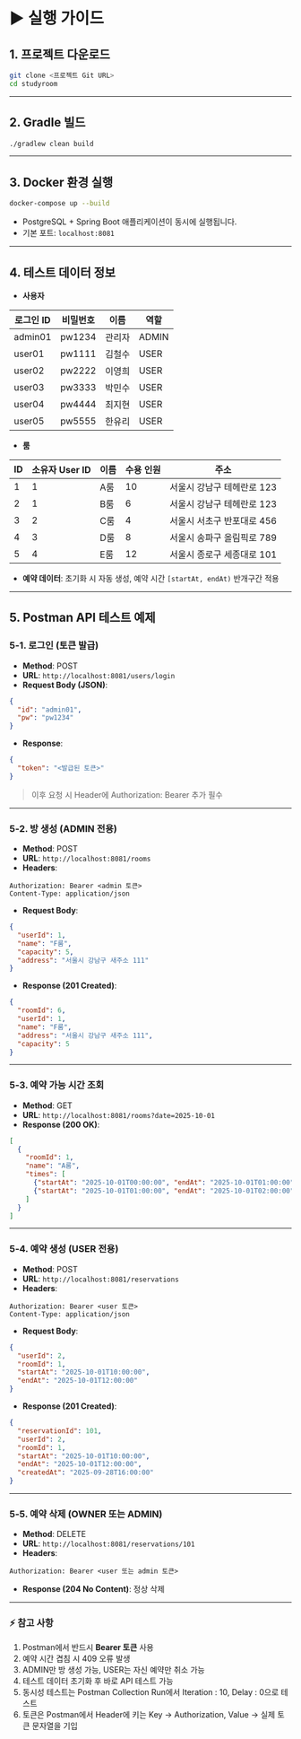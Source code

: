 # ▶️ 실행 가이드

## 1. 프로젝트 다운로드

```bash
git clone <프로젝트 Git URL>
cd studyroom
```

---

## 2. Gradle 빌드

```bash
./gradlew clean build
```

---

## 3. Docker 환경 실행

```bash
docker-compose up --build
```

- PostgreSQL + Spring Boot 애플리케이션이 동시에 실행됩니다.
- 기본 포트: `localhost:8081`

---


## 4. 테스트 데이터 정보
- **사용자**

| 로그인 ID  | 비밀번호   | 이름  | 역할    |
| ------- | ------ | --- | ----- |
| admin01 | pw1234 | 관리자 | ADMIN |
| user01  | pw1111 | 김철수 | USER  |
| user02  | pw2222 | 이영희 | USER  |
| user03  | pw3333 | 박민수 | USER  |
| user04  | pw4444 | 최지현 | USER  |
| user05  | pw5555 | 한유리 | USER  |
- **룸**

| ID | 소유자 User ID | 이름 | 수용 인원 | 주소               |
| -- | ----------- | -- | ----- | ---------------- |
| 1  | 1           | A룸 | 10    | 서울시 강남구 테헤란로 123 |
| 2  | 1           | B룸 | 6     | 서울시 강남구 테헤란로 123 |
| 3  | 2           | C룸 | 4     | 서울시 서초구 반포대로 456 |
| 4  | 3           | D룸 | 8     | 서울시 송파구 올림픽로 789 |
| 5  | 4           | E룸 | 12    | 서울시 종로구 세종대로 101 |

- **예약 데이터**: 초기화 시 자동 생성, 예약 시간 `[startAt, endAt)` 반개구간 적용

---

## 5. Postman API 테스트 예제

### 5-1. 로그인 (토큰 발급)

- **Method**: POST
- **URL**: `http://localhost:8081/users/login`
- **Request Body (JSON)**:

```json
{
  "id": "admin01",
  "pw": "pw1234"
}
```

- **Response**:

```json
{
  "token": "<발급된 토큰>"
}
```

> 이후 요청 시 Header에 Authorization: Bearer <token> 추가 필수
>

---

### 5-2. 방 생성 (ADMIN 전용)

- **Method**: POST
- **URL**: `http://localhost:8081/rooms`
- **Headers**:

```
Authorization: Bearer <admin 토큰>
Content-Type: application/json
```

- **Request Body**:

```json
{
  "userId": 1,
  "name": "F룸",
  "capacity": 5,
  "address": "서울시 강남구 새주소 111"
}
```

- **Response (201 Created)**:

```json
{
  "roomId": 6,
  "userId": 1,
  "name": "F룸",
  "address": "서울시 강남구 새주소 111",
  "capacity": 5
}
```

---

### 5-3. 예약 가능 시간 조회

- **Method**: GET
- **URL**: `http://localhost:8081/rooms?date=2025-10-01`
- **Response (200 OK)**:

```json
[
  {
    "roomId": 1,
    "name": "A룸",
    "times": [
      {"startAt": "2025-10-01T00:00:00", "endAt": "2025-10-01T01:00:00"},
      {"startAt": "2025-10-01T01:00:00", "endAt": "2025-10-01T02:00:00"}
    ]
  }
]
```

---

### 5-4. 예약 생성 (USER 전용)

- **Method**: POST
- **URL**: `http://localhost:8081/reservations`
- **Headers**:

```
Authorization: Bearer <user 토큰>
Content-Type: application/json
```

- **Request Body**:

```json
{
  "userId": 2,
  "roomId": 1,
  "startAt": "2025-10-01T10:00:00",
  "endAt": "2025-10-01T12:00:00"
}
```

- **Response (201 Created)**:

```json
{
  "reservationId": 101,
  "userId": 2,
  "roomId": 1,
  "startAt": "2025-10-01T10:00:00",
  "endAt": "2025-10-01T12:00:00",
  "createdAt": "2025-09-28T16:00:00"
}
```

---

### 5-5. 예약 삭제 (OWNER 또는 ADMIN)

- **Method**: DELETE
- **URL**: `http://localhost:8081/reservations/101`
- **Headers**:

```
Authorization: Bearer <user 또는 admin 토큰>
```

- **Response (204 No Content)**: 정상 삭제

---

### ⚡ 참고 사항

1. Postman에서 반드시 **Bearer 토큰** 사용
2. 예약 시간 겹침 시 409 오류 발생
3. ADMIN만 방 생성 가능, USER는 자신 예약만 취소 가능
4. 테스트 데이터 초기화 후 바로 API 테스트 가능
5. 동시성 테스트는 Postman Collection Run에서 Iteration : 10, Delay : 0으로 테스트
6. 토큰은 Postman에서 Header에 키는 Key → Authorization, Value → 실제 토큰 문자열을 기입
